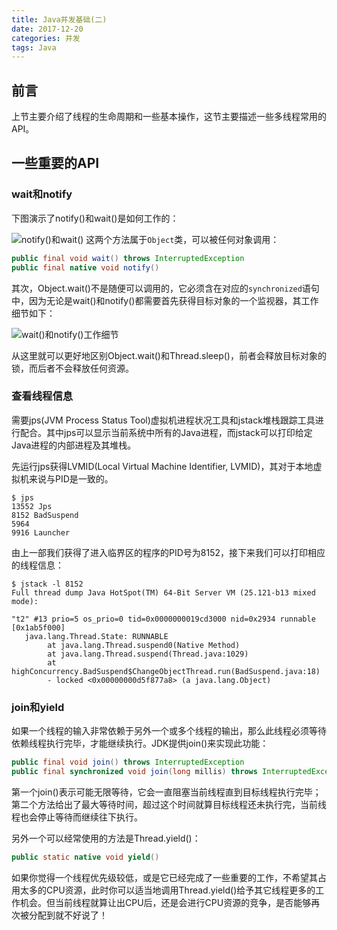 ```yaml
---
title: Java并发基础(二)
date: 2017-12-20
categories: 并发
tags: Java
---
```

## 前言
上节主要介绍了线程的生命周期和一些基本操作，这节主要描述一些多线程常用的API。

## 一些重要的API

### wait和notify

下图演示了notify()和wait()是如何工作的：

![notify()和wait()](http://p158wkz8m.bkt.clouddn.com/notify.PNG)
<escape><!-- more --></escape>
这两个方法属于`Object`类，可以被任何对象调用：

```java
public final void wait() throws InterruptedException
public final native void notify()
```
其次，Object.wait()不是随便可以调用的，它必须含在对应的`synchronized`语句中，因为无论是wait()和notify()都需要首先获得目标对象的一个监视器，其工作细节如下：

![wait()和notify()工作细节](http://p158wkz8m.bkt.clouddn.com/waitWorkDetail.PNG)

从这里就可以更好地区别Object.wait()和Thread.sleep()，前者会释放目标对象的锁，而后者不会释放任何资源。

### 查看线程信息

需要jps(JVM Process Status Tool)虚拟机进程状况工具和jstack堆栈跟踪工具进行配合。其中jps可以显示当前系统中所有的Java进程，而jstack可以打印给定Java进程的内部进程及其堆栈。

先运行jps获得LVMID(Local Virtual Machine Identifier, LVMID)，其对于本地虚拟机来说与PID是一致的。

```shell
$ jps
13552 Jps
8152 BadSuspend
5964
9916 Launcher

```

由上一部我们获得了进入临界区的程序的PID号为8152，接下来我们可以打印相应的线程信息：

```shell
$ jstack -l 8152
Full thread dump Java HotSpot(TM) 64-Bit Server VM (25.121-b13 mixed mode):

"t2" #13 prio=5 os_prio=0 tid=0x0000000019cd3000 nid=0x2934 runnable [0x1ab5f000]
   java.lang.Thread.State: RUNNABLE
        at java.lang.Thread.suspend0(Native Method)
        at java.lang.Thread.suspend(Thread.java:1029)
        at highConcurrency.BadSuspend$ChangeObjectThread.run(BadSuspend.java:18)
        - locked <0x00000000d5f877a8> (a java.lang.Object)
```

### join和yield

如果一个线程的输入非常依赖于另外一个或多个线程的输出，那么此线程必须等待依赖线程执行完毕，才能继续执行。JDK提供join()来实现此功能：

```java
public final void join() throws InterruptedException
public final synchronized void join(long millis) throws InterruptedException
```

第一个join()表示可能无限等待，它会一直阻塞当前线程直到目标线程执行完毕；第二个方法给出了最大等待时间，超过这个时间就算目标线程还未执行完，当前线程也会停止等待而继续往下执行。

另外一个可以经常使用的方法是Thread.yield()：

```java
public static native void yield()
```

如果你觉得一个线程优先级较低，或是它已经完成了一些重要的工作，不希望其占用太多的CPU资源，此时你可以适当地调用Thread.yield()给予其它线程更多的工作机会。但当前线程就算让出CPU后，还是会进行CPU资源的竞争，是否能够再次被分配到就不好说了！